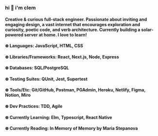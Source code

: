### hi 👋  i'm clem


#### Creative & curious full-stack engineer. Passionate about inviting and engaging design, a vast internet that encourages exploration and curiosity, poetic code, and verb architecture. Currently building a solar-powered server at home. I love to learn!

#### ⊛ Languages: JavaScript, HTML, CSS
#### ⊛ Libraries/Frameworks: React, Next.js, Node, Express
#### ⊛ Databases: SQL/PostgreSQL
#### ⊛ Testing Suites: QUnit, Jest, Supertest
#### ⊛ Tools/Etc: Git/GitHub, Postman, PGAdmin, Heroku, Netlify, Figma, Notion, Miro
#### ⊛ Dev Practices: TDD, Agile
#### ⊛ Currently Learning: Elm, Typescript, React Native
#### ⊛ Currently Reading: In Memory of Memory by Maria Stepanova

<!--
**clemhepburn/clemhepburn** is a ✨ _special_ ✨ repository because its `README.md` (this file) appears on your GitHub profile.

Here are some ideas to get you started:

- 🔭 I’m currently working on ...
- 🌱 I’m currently learning ...
- 👯 I’m looking to collaborate on ...
- 🤔 I’m looking for help with ...
- 💬 Ask me about ...
- 📫 How to reach me: ...
- 😄 Pronouns: ...
- ⚡ Fun fact: ...
-->
